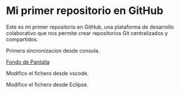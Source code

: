 # Mi primer repositorio en GitHub


Este es mi primer repositorio en GitHub, una plataforma de desarrollo
colaborativo que nos permite crear repositorios Git centralizados y compartidos.

Primera sincronizacion desde consola.

[Fondo de Pantalla](imagenes/fondoclaro.png)


Modifico el fichero desde vscode.

Modifico el fichero desde Eclipse.

